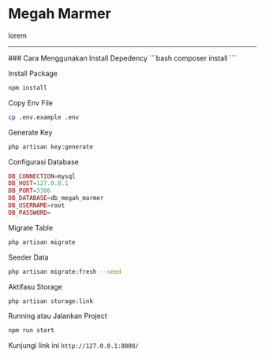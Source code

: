 # Megah Marmer
lorem

<hr>
### Cara Menggunakan
Install Depedency
```bash
composer install
```

Install Package
```bash
npm install
```

Copy Env File
```bash
cp .env.example .env
```

Generate Key
```bash
php artisan key:generate
```

Configurasi Database
```php
DB_CONNECTION=mysql
DB_HOST=127.0.0.1
DB_PORT=3306
DB_DATABASE=db_megah_marmer
DB_USERNAME=root
DB_PASSWORD=
```

Migrate Table
```bash
php artisan migrate
```

Seeder Data
```bash
php artisan migrate:fresh --seed
```

Aktifasu Storage
```bash
php artisan storage:link
```

Running atau Jalankan Project
```bash
npm run start
```

Kunjungi link ini `http://127.0.0.1:8000/`